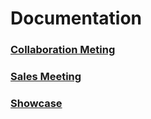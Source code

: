 # Documentation

### [Collaboration Meting](collaboration_meting.md)

### [Sales Meeting](sales_meeting.md)

### [Showcase](showcase.md)